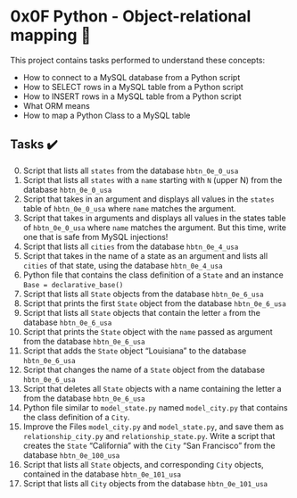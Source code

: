 # 0x0F Python - Object-relational mapping :snake:

This project contains tasks performed to understand these concepts:

* How to connect to a MySQL database from a Python script
* How to SELECT rows in a MySQL table from a Python script
* How to INSERT rows in a MySQL table from a Python script
* What ORM means
* How to map a Python Class to a MySQL table

## Tasks :heavy_check_mark:

0. Script that lists all `states` from the database `hbtn_0e_0_usa`
1. Script that lists all `states` with a `name` starting with `N` (upper N) from the database `hbtn_0e_0_usa`
2. Script that takes in an argument and displays all values in the `states` table of `hbtn_0e_0_usa` where `name` matches the argument.
3. Script that takes in arguments and displays all values in the states table of `hbtn_0e_0_usa` where `name` matches the argument. But this time, write one that is safe from MySQL injections!
4. Script that lists all `cities` from the database `hbtn_0e_4_usa`
5. Script that takes in the name of a state as an argument and lists all `cities` of that state, using the database `hbtn_0e_4_usa`
6. Python file that contains the class definition of a `State` and an instance `Base = declarative_base()`
7. Script that lists all `State` objects from the database `hbtn_0e_6_usa`
8. Script that prints the first `State` object from the database `hbtn_0e_6_usa`
9. Script that lists all `State` objects that contain the letter `a` from the database `hbtn_0e_6_usa`
10. Script that prints the `State` object with the `name` passed as argument from the database `hbtn_0e_6_usa`
11. Script that adds the `State` object “Louisiana” to the database `hbtn_0e_6_usa`
12. Script that changes the name of a `State` object from the database `hbtn_0e_6_usa`
13. Script that deletes all `State` objects with a name containing the letter a from the database `hbtn_0e_6_usa`
14. Python file similar to `model_state.py` named `model_city.py` that contains the class definition of a `City`.
15. Improve the Files `model_city.py` and  `model_state.py`, and save them as `relationship_city.py` and `relationship_state.py`. Write a script that creates the `State` “California” with the `City` “San Francisco” from the database `hbtn_0e_100_usa`
16. Script that lists all `State` objects, and corresponding `City` objects, contained in the database `hbtn_0e_101_usa`
17. Script that lists all `City` objects from the database `hbtn_0e_101_usa`
